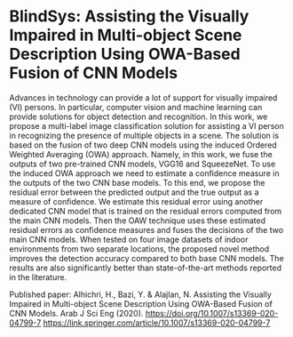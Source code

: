 # BlindSys: Assisting the Visually Impaired in Multi-object Scene Description Using OWA-Based Fusion of CNN Models
Advances in technology can provide a lot of support for visually impaired (VI) persons. In particular, computer vision and machine learning can provide solutions for object detection and recognition. In this work, we propose a multi-label image classification solution for assisting a VI person in recognizing the presence of multiple objects in a scene. The solution is based on the fusion of two deep CNN models using the induced Ordered Weighted Averaging (OWA) approach. Namely, in this work, we fuse the outputs of two pre-trained CNN models, VGG16 and SqueezeNet. To use the induced OWA approach we need to estimate a confidence measure in the outputs of the two CNN base models. To this end, we propose the residual error between the predicted output and the true output as a measure of confidence. We estimate this residual error using another dedicated CNN model that is trained on the residual errors computed from the main CNN models. Then the OAW technique uses these estimated residual errors as confidence measures and fuses the decisions of the two main CNN models. When tested on four image datasets of indoor environments from two separate locations, the proposed novel method improves the detection accuracy compared to both base CNN models. The results are also significantly better than state-of-the-art methods reported in the literature. 

Published paper:
Alhichri, H., Bazi, Y. & Alajlan, N. Assisting the Visually Impaired in Multi-object Scene Description Using OWA-Based Fusion of CNN Models. Arab J Sci Eng (2020). https://doi.org/10.1007/s13369-020-04799-7
https://link.springer.com/article/10.1007/s13369-020-04799-7
